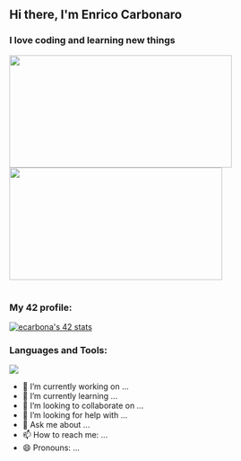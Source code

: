 ## Hi there, I'm Enrico Carbonaro
### I love coding and learning new things

<table>
    <tr>
        <a href="https://github.com/SimplyPowfu">
            <img src="https://awesome-github-stats.azurewebsites.net/user-stats/SimplyPowfu?cardType=level&theme=tokyonight" width="397" height="200">
        </a> 
        <a href="https://github.com/SimplyPowfu?tab=repositories">
            <img src="https://github-readme-stats.vercel.app/api/top-langs/?username=SimplyPowfu&hide=swift,roff,perl&layout=compact&theme=tokyonight" width="380" height="200">
        </a>
    </tr>
</table>

### My 42 profile:
<a href="https://github.com/oakoudad/badge42">
    <img src="https://badge.mediaplus.ma/starryblue/ecarbona?1337Badge=off&UM6P=off" alt="ecarbona's 42 stats" />
</a>

### Languages and Tools:
<p align="left">
    <img src="https://skillicons.dev/icons?i=linux,c,cpp,csharp,unity,vscode,python,git,html,css,ts" />
</p>

- 🔭 I’m currently working on ...
- 🌱 I’m currently learning ...
- 👯 I’m looking to collaborate on ...
- 🤔 I’m looking for help with ...
- 💬 Ask me about ...
- 📫 How to reach me: ...
- 😄 Pronouns: ...
